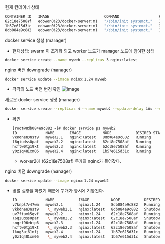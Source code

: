 현재 컨테이너 상태
```sh
CONTAINER ID   IMAGE                         COMMAND                  CREATED         STATUS         PORTS                                                            NAMES
62c18e7508af   edowon0623/docker-server:m1   "/sbin/init systemct…"   3 minutes ago   Up 3 minutes   22/tcp, 4789/udp, 7946/tcp, 7946/udp                             worker1
1b57e615d31c   edowon0623/docker-server:m1   "/sbin/init systemct…"   3 minutes ago   Up 3 minutes   22/tcp, 4789/udp, 7946/tcp, 7946/udp                             worker2
8db084e9c882   edowon0623/docker-server:m1   "/sbin/init systemct…"   3 minutes ago   Up 3 minutes   22/tcp, 3375/tcp, 0.0.0.0:9000->9000/tcp, 0.0.0.0:8000->80/tcp   manager
```

docker service  생성 (manager)

* 현재상태: swarm 이 초기화 되고 worker 노드가 manager 노드에 참여한 상태

```sh
docker service create --name myweb --replicas 3 nginx:latest
```

nginx 버전 downgrade (manager)

```sh
docker service update --image nginx:1.24 myweb
```

* 각각의 노드 버전 변경 확인
  ![image](https://github.com/user-attachments/assets/ae12b9fc-4d03-4d82-b0a2-5040734243c6)

새로운 docker service 생성 (manager)

```sh
docker service create --replicas 4 --name myweb2 --update-delay 10s --update-parallelism 2 nginx:latest
```

* 확인
  ```sh
  [root@8db084e9c882 ~]# docker service ps myweb2
  ID             NAME       IMAGE          NODE           DESIRED STATE   CURRENT STATE            ERROR     PORTS
  vkkdnen3nst9   myweb2.1   nginx:latest   8db084e9c882   Running         Running 39 seconds ago             
  l6qiudss0paf   myweb2.2   nginx:latest   62c18e7508af   Running         Running 39 seconds ago             
  hxftw0tg19kt   myweb2.3   nginx:latest   62c18e7508af   Running         Running 39 seconds ago             
  y0z1q481xm06   myweb2.4   nginx:latest   1b57e615d31c   Running         Running 39 seconds ago     
  ```

  * worker2에 (62c18e7508af) 두개의 nginx가 들어갔다.

nginx 버전 downgrade (manager)

```sh
docker service update --image nginx:1.24 myweb2
```

* 병렬 설정을 하였기 때문에 두개가 동시에 기동된다. 
  ```sh
  ID             NAME           IMAGE          NODE           DESIRED STATE   CURRENT STATE             ERROR     PORTS
  v7knpl7v47wm   myweb2.1       nginx:1.24     8db084e9c882   Running         Running 27 seconds ago              
  vkkdnen3nst9    \_ myweb2.1   nginx:latest   8db084e9c882   Shutdown        Shutdown 27 seconds ago             
  uv7ftuvk5qvf   myweb2.2       nginx:1.24     62c18e7508af   Running         Running 38 seconds ago              
  l6qiudss0paf    \_ myweb2.2   nginx:latest   62c18e7508af   Shutdown        Shutdown 39 seconds ago             
  sngrf96ebtp6   myweb2.3       nginx:1.24     62c18e7508af   Running         Running 38 seconds ago              
  hxftw0tg19kt    \_ myweb2.3   nginx:latest   62c18e7508af   Shutdown        Shutdown 39 seconds ago             
  lkug3ui61nfj   myweb2.4       nginx:1.24     1b57e615d31c   Running         Running 27 seconds ago              
  y0z1q481xm06    \_ myweb2.4   nginx:latest   1b57e615d31c   Shutdown        Shutdown 27 seconds ago
  ```

  
